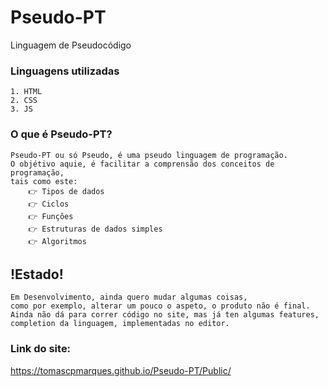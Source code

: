 # Pseudo-PT
 Linguagem de Pseudocódigo

### Linguagens utilizadas
    1. HTML 
    2. CSS
    3. JS 

### O que é Pseudo-PT?
    Pseudo-PT ou só Pseudo, é uma pseudo linguagem de programação.
    O objétivo aquie, é facilitar a comprensão dos conceitos de programação,
    tais como este:
        👉 Tipos de dados
        👉 Ciclos
        👉 Funções
        👉 Estruturas de dados simples
        👉 Algoritmos

## !Estado!
    Em Desenvolvimento, ainda quero mudar algumas coisas,
    como por exemplo, alterar um pouco o aspeto, o produto não é final.
    Ainda não dá para correr código no site, mas já ten algumas features,
    completion da linguagem, implementadas no editor.
    
### Link do site:
https://tomascpmarques.github.io/Pseudo-PT/Public/
